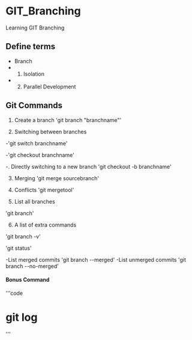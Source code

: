 # GIT_Branching
Learning GIT Branching

## Define terms

- Branch
- 1. Isolation
- 2. Parallel Development


## Git Commands
1. Create a branch
'git branch "branchname"'

2. Switching between branches

-'git switch branchname'

-'git checkout branchname'

-. Directly switching to a new branch
'git checkout -b branchname'

3. Merging
'git merge sourcebranch'

4. Conflicts
'git mergetool'
 
 5. List all branches

'git branch'

6. A list of extra commands

'git branch -v'

'git status'


-List merged commits
'git branch --merged'
-List unmerged commits
'git branch --no-merged'

#### Bonus Command
'''code
<h1> git log</h1>
'''
